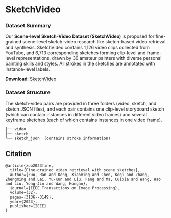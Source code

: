 # SketchVideo

### Dataset Summary

Our **Scene-level Sketch-Video Dataset (SketchVideo)** is proposed for fine-grained scene-level sketch-video research like sketch-based video retrieval and synthesis. SketchVideo contains 1,126 video clips collected from YouTube, and 6,713 corresponding sketches forming clip-level and frame-level representations, drawn by 30 amateur painters with diverse personal painting skills and styles. All strokes in the sketches are annotated with instance-level labels. 

**Download**: [SketchVideo]()

### Dataset Structure
The sketch-video pairs are provided in three folders (video, sketch, and sketch JSON files), and each pair contains one clip-level storyboard sketch (which can contain instances in different video frames) and several keyframe sketches (each of which contains instances in one video frame).
```
├── video
├── sketch		          
└── sketch_json  (contains stroke information)
```

## Citation

```
@article{zuo2023fine,
  title={Fine-grained video retrieval with scene sketches},
  author={Zuo, Ran and Deng, Xiaoming and Chen, Keqi and Zhang, Zhengming and Lai, Yu-Kun and Liu, Fang and Ma, Cuixia and Wang, Hao and Liu, Yong-Jin and Wang, Hongan},
  journal={IEEE Transactions on Image Processing},
  volume={32},
  pages={3136--3149},
  year={2023},
  publisher={IEEE}
}
